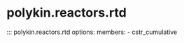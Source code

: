 # polykin.reactors.rtd

::: polykin.reactors.rtd
    options:
        members:
            - cstr_cumulative
